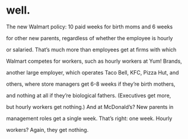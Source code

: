 # well.

The new Walmart policy: 10 paid weeks for birth moms and 6 weeks

for other new parents, regardless of whether the employee is hourly

or salaried. That’s much more than employees get at firms with which

Walmart competes for workers, such as hourly workers at Yum! Brands,

another large employer, which operates Taco Bell, KFC, Pizza Hut, and

others, where store managers get 6-8 weeks if they’re birth mothers,

and nothing at all if they’re biological fathers. (Executives get more,

but hourly workers get nothing.) And at McDonald’s? New parents in

management roles get a single week. That’s right: one week. Hourly

workers? Again, they get nothing.